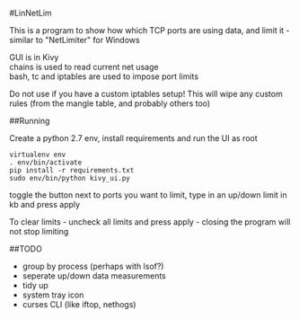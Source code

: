 #LinNetLim

This is a program to show how which TCP ports are using data, and limit it - similar to "NetLimiter" for Windows

GUI is in Kivy  
chains is used to read current net usage  
bash, tc and iptables are used to impose port limits  

Do not use if you have a custom iptables setup! This will wipe any custom rules (from the mangle table, and probably others too)

##Running

Create a python 2.7 env, install requirements and run the UI as root

    virtualenv env
    . env/bin/activate
    pip install -r requirements.txt
    sudo env/bin/python kivy_ui.py 

toggle the button next to ports you want to limit, type in an up/down limit in kb and press apply 

To clear limits - uncheck all limits and press apply - closing the program will not stop limiting 

##TODO

 - group by process (perhaps with lsof?)
 - seperate up/down data measurements
 - tidy up
 - system tray icon
 - curses CLI (like iftop, nethogs)
